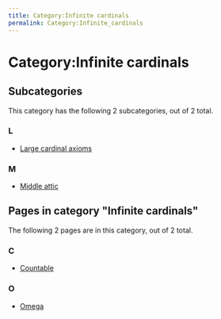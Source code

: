 ```yaml
---
title: Category:Infinite cardinals
permalink: Category:Infinite_cardinals
---
```

# Category:Infinite cardinals













## Subcategories

This category has the following 2 subcategories, out of 2 total.


### L

-   [Large cardinal
    axioms](Category:Large_cardinal_axioms "Category:Large cardinal axioms")

### M

-   [Middle
    attic](Category:Middle_attic "Category:Middle attic")




## Pages in category "Infinite cardinals"

The following 2 pages are in this category, out of 2 total.


### C

-   [Countable](Countable "Countable")

### O

-   [Omega](Omega "Omega")





